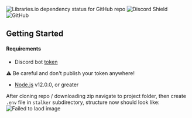 ![Libraries.io dependency status for GitHub repo](https://img.shields.io/librariesio/github/sarmerer/stalker-discord-bot)
![Discord Shield](https://discordapp.com/api/guilds/772146400792281128/widget.png?style=shield)
![GitHub](https://img.shields.io/github/license/sarmerer/stalker-discord-bot)

## Getting Started
#### Requirements
* Discord bot [token](https://discordjs.guide/preparations/setting-up-a-bot-application.html#creating-your-bot)

⚠️ Be careful and don't publish your token anywhere!
* [Node.js](https://nodejs.org) v12.0.0, or greater

After cloning repo / downloading zip navigate to project folder, then create `.env` file in `stalker` subdirectory, structure now should look like:
![Failed to laod image](https://github.com/sarmerer/stalker-discord-bot/blob/main/images/image.jpg?raw=true)